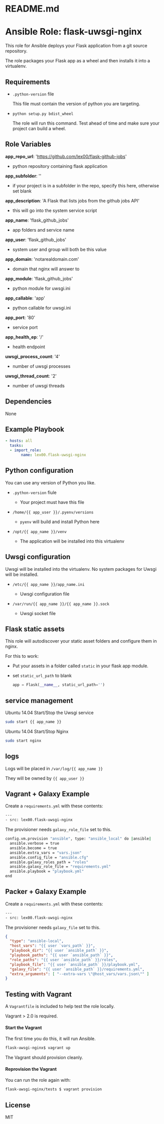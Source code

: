 # README.md
# Ansible Role: flask-uwsgi-nginx

This role for Ansible deploys your Flask application from a git source repository.

The role packages your Flask app as a wheel and then installs it into a virtualenv.

## Requirements

-   `.python-version` file

    This file must contain the version of python you are targeting.

-   `python setup.py bdist_wheel`

    The role will run this command.  Test ahead of time and make sure your project can build a wheel.

## Role Variables

**app_repo_url**: 'https://github.com/lex00/flask-github-jobs'
-   python repository containing flask application

**app_subfolder**: ''
-   if your project is in a subfolder in the repo, specify this here, otherwise set blank

**app_description**: 'A Flask that lists jobs from the github jobs API'
-   this will go into the system service script

**app_name**: 'flask_github_jobs'
-   app folders and service name

**app_user**: 'flask_github_jobs'
-   system user and group will both be this value

**app_domain**: 'notarealdomain.com'
-   domain that nginx will answer to

**app_module**: 'flask_github_jobs'
-   python module for uwsgi.ini

**app_callable**: 'app'
-   python callable for uwsgi.ini

**app_port**: '80'
-   service port

**app_health_ep**: '/'
-   health endpoint

**uwsgi_process_count**: '4'
-   number of uwsgi processes

**uwsgi_thread_count**: '2'
-   number of uwsgi threads

## Dependencies

None

## Example Playbook

```yml
- hosts: all
  tasks:
  - import_role:
       name: lex00.flask-uwsgi-nginx
  ```

## Python configuration

You can use any version of Python you like.

-   `.python-version` fiule
    -   Your project must have this file


-   `/home/{{ app_user }}/.pyenv/versions`
    -   `pyenv` will build and install Python here


-   `/opt/{{ app_name }}/venv`
    -   The application will be installed into this virtualenv

## Uwsgi configuration

Uwsgi will be installed into the virtualenv.  No system packages for Uwsgi will be installed.

-   `/etc/{{ app_name }}/app_name.ini`
    -   Uwsgi configuration file


-   `/var/run/{{ app_name }}/{{ app_name }}.sock`
    -    Uwsgi socket file


## Flask static assets

This role will autodiscover your static asset folders and configure them in nginx.

For this to work:
-   Put your assets in a folder called `static` in your flask app module.

-   set `static_url_path` to blank
    ```python
    app = Flask(__name__, static_url_path='')
    ```

## service management

Ubuntu 14.04 Start/Stop the Uwsgi service
```sh
sudo start {{ app_name }}
```

Ubuntu 14.04 Start/Stop Nginx
```sh
sudo start nginx
```

## logs

Logs will be placed in `/var/log/{{ app_name }}`

They will be owned by `{{ app_user }}`

## Vagrant + Galaxy Example

Create a `requirements.yml` with these contents:

```sh
---
- src: lex00.flask-uwsgi-nginx
```

The provisioner needs `galaxy_role_file` set to this.

```sh
config.vm.provision "ansible", type: "ansible_local" do |ansible|
  ansible.verbose = true
  ansible.become = true
  ansible.extra_vars = "vars.json"
  ansible.config_file = "ansible.cfg"
  ansible.galaxy_roles_path = "roles"
  ansible.galaxy_role_file = "requirements.yml"
  ansible.playbook = "playbook.yml"
end
```

## Packer + Galaxy Example

Create a `requirements.yml` with these contents:

```sh
---
- src: lex00.flask-uwsgi-nginx
```

The provisioner needs `galaxy_file` set to this.

```json
{
  "type": "ansible-local",
  "host_vars": "{{ user `vars_path` }}",
  "playbook_dir": "{{ user `ansible_path` }}",
  "playbook_paths": "{{ user `ansible_path` }}",
  "role_paths": "{{ user `ansible_path` }}/roles",
  "playbook_file": "{{ user `ansible_path` }}/playbook.yml",
  "galaxy_file": "{{ user `ansible_path` }}/requirements.yml",
  "extra_arguments": [ "--extra-vars \"@host_vars/vars.json\"" ]
}
```

## Testing with Vagrant

A `Vagrantfile` is included to help test the role locally.

Vagrant > 2.0 is required.

#### Start the Vagrant

The first time you do this, it will run Ansible.

```sh
flask-uwsgi-nginx$ vagrant up
```

The Vagrant should provision cleanly.

#### Reprovision the Vagrant

You can run the role again with:

```sh
flask-uwsgi-nginx/tests $ vagrant provision
```

## License

MIT
